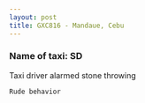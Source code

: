 ```yaml
---
layout: post
title: GXC816 - Mandaue, Cebu
---
```


### Name of taxi: SD 

Taxi driver alarmed stone throwing 

```Rude behavior```
